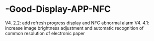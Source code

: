 # -Good-Display-APP-NFC
V4. 2.2: add refresh progress display and NFC abnormal alarm
V4. 4.1: increase image brightness adjustment and automatic recognition of common resolution of electronic paper
